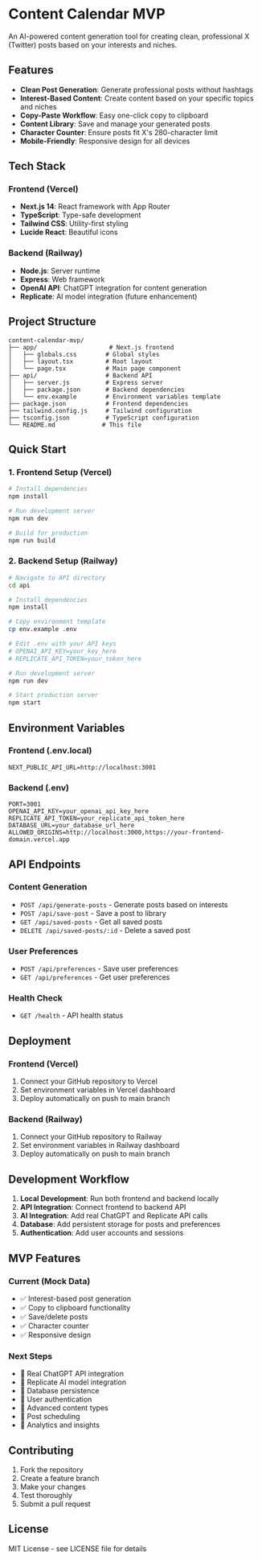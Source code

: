# Content Calendar MVP

An AI-powered content generation tool for creating clean, professional X (Twitter) posts based on your interests and niches.

## Features

- **Clean Post Generation**: Generate professional posts without hashtags
- **Interest-Based Content**: Create content based on your specific topics and niches
- **Copy-Paste Workflow**: Easy one-click copy to clipboard
- **Content Library**: Save and manage your generated posts
- **Character Counter**: Ensure posts fit X's 280-character limit
- **Mobile-Friendly**: Responsive design for all devices

## Tech Stack

### Frontend (Vercel)
- **Next.js 14**: React framework with App Router
- **TypeScript**: Type-safe development
- **Tailwind CSS**: Utility-first styling
- **Lucide React**: Beautiful icons

### Backend (Railway)
- **Node.js**: Server runtime
- **Express**: Web framework
- **OpenAI API**: ChatGPT integration for content generation
- **Replicate**: AI model integration (future enhancement)

## Project Structure

```
content-calendar-mvp/
├── app/                    # Next.js frontend
│   ├── globals.css        # Global styles
│   ├── layout.tsx         # Root layout
│   └── page.tsx           # Main page component
├── api/                   # Backend API
│   ├── server.js          # Express server
│   ├── package.json       # Backend dependencies
│   └── env.example        # Environment variables template
├── package.json           # Frontend dependencies
├── tailwind.config.js     # Tailwind configuration
├── tsconfig.json          # TypeScript configuration
└── README.md             # This file
```

## Quick Start

### 1. Frontend Setup (Vercel)

```bash
# Install dependencies
npm install

# Run development server
npm run dev

# Build for production
npm run build
```

### 2. Backend Setup (Railway)

```bash
# Navigate to API directory
cd api

# Install dependencies
npm install

# Copy environment template
cp env.example .env

# Edit .env with your API keys
# OPENAI_API_KEY=your_key_here
# REPLICATE_API_TOKEN=your_token_here

# Run development server
npm run dev

# Start production server
npm start
```

## Environment Variables

### Frontend (.env.local)
```env
NEXT_PUBLIC_API_URL=http://localhost:3001
```

### Backend (.env)
```env
PORT=3001
OPENAI_API_KEY=your_openai_api_key_here
REPLICATE_API_TOKEN=your_replicate_api_token_here
DATABASE_URL=your_database_url_here
ALLOWED_ORIGINS=http://localhost:3000,https://your-frontend-domain.vercel.app
```

## API Endpoints

### Content Generation
- `POST /api/generate-posts` - Generate posts based on interests
- `POST /api/save-post` - Save a post to library
- `GET /api/saved-posts` - Get all saved posts
- `DELETE /api/saved-posts/:id` - Delete a saved post

### User Preferences
- `POST /api/preferences` - Save user preferences
- `GET /api/preferences` - Get user preferences

### Health Check
- `GET /health` - API health status

## Deployment

### Frontend (Vercel)
1. Connect your GitHub repository to Vercel
2. Set environment variables in Vercel dashboard
3. Deploy automatically on push to main branch

### Backend (Railway)
1. Connect your GitHub repository to Railway
2. Set environment variables in Railway dashboard
3. Deploy automatically on push to main branch

## Development Workflow

1. **Local Development**: Run both frontend and backend locally
2. **API Integration**: Connect frontend to backend API
3. **AI Integration**: Add real ChatGPT and Replicate API calls
4. **Database**: Add persistent storage for posts and preferences
5. **Authentication**: Add user accounts and sessions

## MVP Features

### Current (Mock Data)
- ✅ Interest-based post generation
- ✅ Copy to clipboard functionality
- ✅ Save/delete posts
- ✅ Character counter
- ✅ Responsive design

### Next Steps
- 🔄 Real ChatGPT API integration
- 🔄 Replicate AI model integration
- 🔄 Database persistence
- 🔄 User authentication
- 🔄 Advanced content types
- 🔄 Post scheduling
- 🔄 Analytics and insights

## Contributing

1. Fork the repository
2. Create a feature branch
3. Make your changes
4. Test thoroughly
5. Submit a pull request

## License

MIT License - see LICENSE file for details 